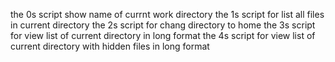 the 0s script show name of currnt work directory
the 1s script for list all files in current directory
the 2s script for chang directory to home
the 3s script for view list of current directory in long format
the 4s script for view list of current directory with hidden files in long format
